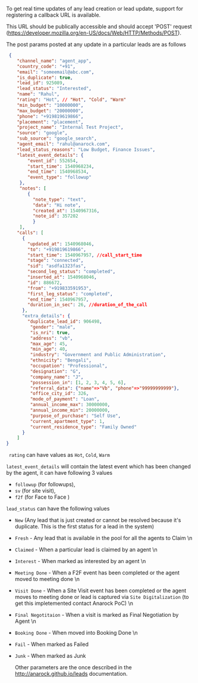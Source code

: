 To get real time updates of any lead creation or lead update, support for registering a callback URL is available. 

This URL should be publically accessible and should accept 'POST' request (https://developer.mozilla.org/en-US/docs/Web/HTTP/Methods/POST).

The post params posted at any update in a particular leads are as follows 

```json
 { 
    "channel_name": "agent_app",
    "country_code": "+91",
    "email": "someemail@abc.com",
    "is_duplicate": true,
    "lead_id": 925089,
    "lead_status": "Interested",
    "name": "Rahul",
    "rating": "Hot", // "Hot", "Cold", "Warm"
    "min_budget": "10000000",
    "max_budget": "20000000",
    "phone": "+919819619866",
    "placement": "placement",
    "project_name": "Internal Test Project",
    "source": "google",
    "sub_source": "google_search",
    "agent_email": "rahul@anarock.com",
    "lead_status_reasons": "Low Budget, Finance Issues",
    "latest_event_details": { 
        "event_id": 552654,
        "start_time": 1540968234,
        "end_time": 1540968534,
        "event_type": "followup"
     },
     "notes": [
        {
          "note_type": "text",
          "data": "Hi note",
          "created_at": 1540967316,
          "note_id": 357202
          }
     ],
    "calls": [
      {
        "updated_at": 1540968046,
        "to": "+919819619866",
        "start_time": 1540967957, //call_start_time
        "stage": "connected",
        "sid": "asdfa1323fas",
        "second_leg_status": "completed",
        "inserted_at": 1540968046,
        "id": 886672,
        "from": "+919833591953",
        "first_leg_status": "completed",
        "end_time": 1540967957,
        "duration_in_sec": 26, //duration_of_the_call
      },
      "extra_details": {
        "duplicate_lead_id": 906498,
         "gender": "male",
         "is_nri": true,
         "address": "vb",
         "max_age": 45,
         "min_age": 40,
         "industry": "Government and Public Administration",
         "ethnicity": "Bengali",
         "occupation": "Professional",
         "designation": "G",
         "company_name": "J",
         "possession_in": [1, 2, 3, 4, 5, 6],
         "referral_data": {"name"=>"Vb", "phone"=>"99999999999"},
         "office_city_id": 326,
         "mode_of_payment": "Loan",
         "annual_income_max": 30000000,
         "annual_income_min": 20000000,
         "purpose_of_purchase": "Self Use",
         "current_apartment_type": 1,
         "current_residence_type": "Family Owned"
      }
    ] 
}
```

``` rating``` can have values as `Hot`, `Cold`, `Warm`

```latest_event_details``` will contain the latest event which has been changed by the agent, it can have following 3 values 
- ```followup``` (for followups),
- ```sv``` (for site visit),
- ```f2f``` (for Face to Face )


```lead_status``` can have the following values 
- `New` (Any lead that is just created or cannot be resolved because it's duplicate. This is the first status for a lead in the system)
- `Fresh` - Any lead that is available in the pool for all the agents to Claim \n
- `Claimed` - When a particular lead is claimed by an agent \n
- `Interest` - When marked as interested by an agent \n
- `Meeting Done` - When a F2F event has been completed  or the agent moved to meeting done \n
- `Visit Done` - When a Site Visit event has been completed or the agent moves to meeting done or lead is captured via `Site Digitalization` (to get this impletemented contact Anarock PoC) \n
- `Final Negotitaion` - When a visit is marked as Final Negotiation by Agent \n
- `Booking Done` - When moved into Booking Done \n
- `Fail` - When marked as Failed
- `Junk` - When marked as Junk 
      
  
  Other parameters are the once described in the http://anarock.github.io/leads documentation.
  


